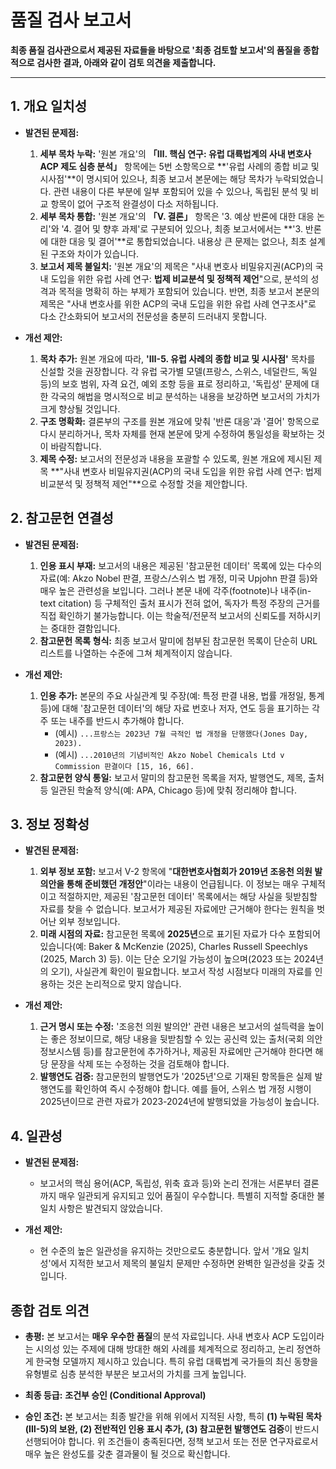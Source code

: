 # 품질 검사 보고서

**최종 품질 검사관으로서 제공된 자료들을 바탕으로 '최종 검토할 보고서'의 품질을 종합적으로 검사한 결과, 아래와 같이 검토 의견을 제출합니다.**

---

## 1. 개요 일치성

-   **발견된 문제점:**
    1.  **세부 목차 누락:** '원본 개요'의 **「Ⅲ. 핵심 연구: 유럽 대륙법계의 사내 변호사 ACP 제도 심층 분석」** 항목에는 5번 소항목으로 **'유럽 사례의 종합 비교 및 시사점'**이 명시되어 있으나, 최종 보고서 본문에는 해당 목차가 누락되었습니다. 관련 내용이 다른 부분에 일부 포함되어 있을 수 있으나, 독립된 분석 및 비교 항목이 없어 구조적 완결성이 다소 저하됩니다.
    2.  **세부 목차 통합:** '원본 개요'의 **「Ⅴ. 결론」** 항목은 '3. 예상 반론에 대한 대응 논리'와 '4. 결어 및 향후 과제'로 구분되어 있으나, 최종 보고서에서는 **'3. 반론에 대한 대응 및 결어'**로 통합되었습니다. 내용상 큰 문제는 없으나, 최초 설계된 구조와 차이가 있습니다.
    3.  **보고서 제목 불일치:** '원본 개요'의 제목은 "사내 변호사 비밀유지권(ACP)의 국내 도입을 위한 유럽 사례 연구: **법제 비교분석 및 정책적 제언**"으로, 분석의 성격과 목적을 명확히 하는 부제가 포함되어 있습니다. 반면, 최종 보고서 본문의 제목은 "사내 변호사를 위한 ACP의 국내 도입을 위한 유럽 사례 연구조사"로 다소 간소화되어 보고서의 전문성을 충분히 드러내지 못합니다.

-   **개선 제안:**
    1.  **목차 추가:** 원본 개요에 따라, **'Ⅲ-5. 유럽 사례의 종합 비교 및 시사점'** 목차를 신설할 것을 권장합니다. 각 유럽 국가별 모델(프랑스, 스위스, 네덜란드, 독일 등)의 보호 범위, 자격 요건, 예외 조항 등을 표로 정리하고, '독립성' 문제에 대한 각국의 해법을 명시적으로 비교 분석하는 내용을 보강하면 보고서의 가치가 크게 향상될 것입니다.
    2.  **구조 명확화:** 결론부의 구조를 원본 개요에 맞춰 '반론 대응'과 '결어' 항목으로 다시 분리하거나, 목차 자체를 현재 본문에 맞게 수정하여 통일성을 확보하는 것이 바람직합니다.
    3.  **제목 수정:** 보고서의 전문성과 내용을 포괄할 수 있도록, 원본 개요에 제시된 제목 **"사내 변호사 비밀유지권(ACP)의 국내 도입을 위한 유럽 사례 연구: 법제 비교분석 및 정책적 제언"**으로 수정할 것을 제안합니다.

## 2. 참고문헌 연결성

-   **발견된 문제점:**
    1.  **인용 표시 부재:** 보고서의 내용은 제공된 '참고문헌 데이터' 목록에 있는 다수의 자료(예: Akzo Nobel 판결, 프랑스/스위스 법 개정, 미국 Upjohn 판결 등)와 매우 높은 관련성을 보입니다. 그러나 본문 내에 각주(footnote)나 내주(in-text citation) 등 구체적인 출처 표시가 전혀 없어, 독자가 특정 주장의 근거를 직접 확인하기 불가능합니다. 이는 학술적/전문적 보고서의 신뢰도를 저하시키는 중대한 결함입니다.
    2.  **참고문헌 목록 형식:** 최종 보고서 말미에 첨부된 참고문헌 목록이 단순히 URL 리스트를 나열하는 수준에 그쳐 체계적이지 않습니다.

-   **개선 제안:**
    1.  **인용 추가:** 본문의 주요 사실관계 및 주장(예: 특정 판결 내용, 법률 개정일, 통계 등)에 대해 '참고문헌 데이터'의 해당 자료 번호나 저자, 연도 등을 표기하는 각주 또는 내주를 반드시 추가해야 합니다.
        -   (예시) `...프랑스는 2023년 7월 극적인 법 개정을 단행했다(Jones Day, 2023).`
        -   (예시) `...2010년의 기념비적인 Akzo Nobel Chemicals Ltd v Commission 판결이다 [15, 16, 66].`
    2.  **참고문헌 양식 통일:** 보고서 말미의 참고문헌 목록을 저자, 발행연도, 제목, 출처 등 일관된 학술적 양식(예: APA, Chicago 등)에 맞춰 정리해야 합니다.

## 3. 정보 정확성

-   **발견된 문제점:**
    1.  **외부 정보 포함:** 보고서 V-2 항목에 "**대한변호사협회가 2019년 조응천 의원 발의안을 통해 준비했던 개정안**"이라는 내용이 언급됩니다. 이 정보는 매우 구체적이고 적절하지만, 제공된 '참고문헌 데이터' 목록에서는 해당 사실을 뒷받침할 자료를 찾을 수 없습니다. 보고서가 제공된 자료에만 근거해야 한다는 원칙을 벗어난 외부 정보입니다.
    2.  **미래 시점의 자료:** 참고문헌 목록에 **2025년**으로 표기된 자료가 다수 포함되어 있습니다(예: Baker & McKenzie (2025), Charles Russell Speechlys (2025, March 3) 등). 이는 단순 오기일 가능성이 높으며(2023 또는 2024년의 오기), 사실관계 확인이 필요합니다. 보고서 작성 시점보다 미래의 자료를 인용하는 것은 논리적으로 맞지 않습니다.

-   **개선 제안:**
    1.  **근거 명시 또는 수정:** '조응천 의원 발의안' 관련 내용은 보고서의 설득력을 높이는 좋은 정보이므로, 해당 내용을 뒷받침할 수 있는 공신력 있는 출처(국회 의안정보시스템 등)를 참고문헌에 추가하거나, 제공된 자료에만 근거해야 한다면 해당 문장을 삭제 또는 수정하는 것을 검토해야 합니다.
    2.  **발행연도 검증:** 참고문헌의 발행연도가 '2025년'으로 기재된 항목들은 실제 발행연도를 확인하여 즉시 수정해야 합니다. 예를 들어, 스위스 법 개정 시행이 2025년이므로 관련 자료가 2023-2024년에 발행되었을 가능성이 높습니다.

## 4. 일관성

-   **발견된 문제점:**
    -   보고서의 핵심 용어(ACP, 독립성, 위축 효과 등)와 논리 전개는 서론부터 결론까지 매우 일관되게 유지되고 있어 품질이 우수합니다. 특별히 지적할 중대한 불일치 사항은 발견되지 않았습니다.

-   **개선 제안:**
    -   현 수준의 높은 일관성을 유지하는 것만으로도 충분합니다. 앞서 '개요 일치성'에서 지적한 보고서 제목의 불일치 문제만 수정하면 완벽한 일관성을 갖출 것입니다.

## 종합 검토 의견

-   **총평:** 본 보고서는 **매우 우수한 품질**의 분석 자료입니다. 사내 변호사 ACP 도입이라는 시의성 있는 주제에 대해 방대한 해외 사례를 체계적으로 정리하고, 논리 정연하게 한국형 모델까지 제시하고 있습니다. 특히 유럽 대륙법계 국가들의 최신 동향을 유형별로 심층 분석한 부분은 보고서의 가치를 크게 높입니다.

-   **최종 등급:** **조건부 승인 (Conditional Approval)**

-   **승인 조건:** 본 보고서는 최종 발간을 위해 위에서 지적된 사항, 특히 **(1) 누락된 목차(Ⅲ-5)의 보완, (2) 전반적인 인용 표시 추가, (3) 참고문헌 발행연도 검증**이 반드시 선행되어야 합니다. 위 조건들이 충족된다면, 정책 보고서 또는 전문 연구자료로서 매우 높은 완성도를 갖춘 결과물이 될 것으로 확신합니다.